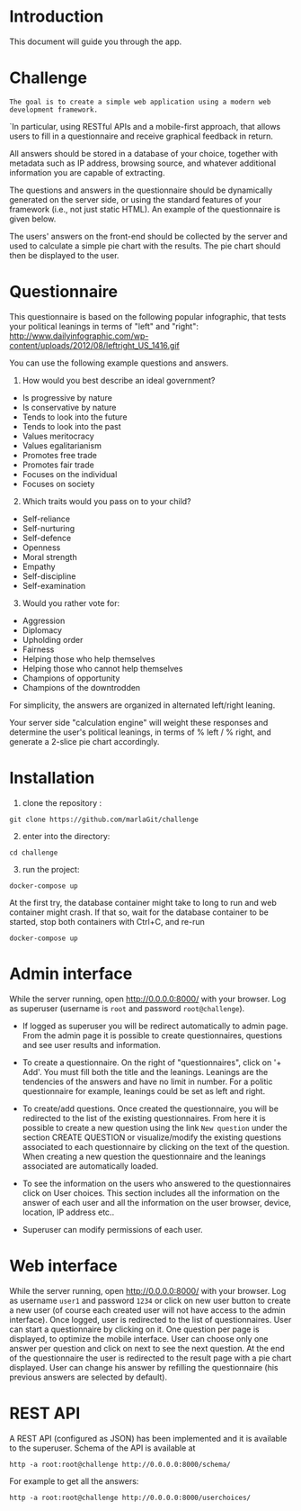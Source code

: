 Introduction
============

This document will guide you through the app.


Challenge
=========

`The goal is to create a simple web application using a modern web development framework.`
 
`In particular, using RESTful APIs and a mobile-first approach, that allows users to fill in a questionnaire and receive graphical feedback in return.

All answers should be stored in a database of your choice, together with metadata such as IP address, browsing source, and whatever additional information you are capable of extracting.

The questions and answers in the questionnaire should be dynamically generated on the server side, or using the standard features of your framework (i.e., not just static HTML). An example of the questionnaire is given below.

The users' answers on the front-end should be collected by the server and used to calculate a simple pie chart with the results. The pie chart should then be displayed to the user.

Questionnaire
=========

This questionnaire is based on the following popular infographic, that tests your political leanings in terms of "left" and "right":
http://www.dailyinfographic.com/wp-content/uploads/2012/08/leftright_US_1416.gif

You can use the following example questions and answers.

1. How would you best describe an ideal government?
- Is progressive by nature
- Is conservative by nature
- Tends to look into the future
- Tends to look into the past
- Values meritocracy
- Values egalitarianism
- Promotes free trade
- Promotes fair trade
- Focuses on the individual
- Focuses on society

2. Which traits would you pass on to your child?
- Self-reliance
- Self-nurturing
- Self-defence
- Openness
- Moral strength
- Empathy
- Self-discipline
- Self-examination

3. Would you rather vote for:
- Aggression
- Diplomacy
- Upholding order
- Fairness
- Helping those who help themselves
- Helping those who cannot help themselves
- Champions of opportunity
- Champions of the downtrodden

For simplicity, the answers are organized in alternated left/right leaning.

Your server side "calculation engine" will weight these responses and determine the user's political leanings, in terms of % left / % right, and generate a 2-slice pie chart accordingly.


Installation
============

1. clone the repository :

`git clone https://github.com/marlaGit/challenge`

2. enter into the directory:

`cd challenge` 

3. run the project:

`docker-compose up`

At the first try, the database container might take to long to run and web container might crash. If that so, wait for the
database container to be started, stop both containers with Ctrl+C, and re-run 

`docker-compose up`

Admin interface
=====

While the server running, open http://0.0.0.0:8000/ with your browser. Log as superuser 
(username is `root` and password `root@challenge`).

- If logged as superuser you will be redirect automatically to 
admin page. From the admin page it is possible to create questionnaires,
questions and see user results and information.  

- To create a questionnaire. On the right of "questionnaires", 
click on '+ Add'. You must fill both the title and the leanings.
Leanings are the tendencies of the answers and have no limit in number.
For a politic questionnaire for example, leanings could be set
as left and right.

- To create/add questions. Once created the questionnaire, you will
be redirected to the list of the existing questionnaires. From here
it is possible to create a new question using the link `New question`
under the section CREATE QUESTION or visualize/modify the existing 
questions associated to each questionnaire by clicking on the 
text of the question.
When creating a new question the questionnaire and the leanings 
associated are automatically loaded.

- To see the information on the users who answered to the questionnaires 
click on User choices. This section includes all the information
 on the answer of each user and all the information on the user browser,
 device, location, IP address etc..

- Superuser can modify permissions of each user.
 
Web interface
=====

 While the server running, open http://0.0.0.0:8000/ with your browser. Log as username `user1` and password `1234` 
 or click on new user button to create a new user (of course 
 each created user will not have access to the admin interface).
 Once logged, user is redirected to the list of questionnaires. User can start a questionnaire by clicking on it. 
 One question per page is displayed, to optimize the mobile interface. User can choose only one answer per question and click on next 
 to see the next question. At the end of the questionnaire the user is redirected to the result page with a pie chart 
 displayed. User can change his answer by refilling the questionnaire (his previous answers are selected by default).
 
REST API
====

A REST API (configured as JSON) has been implemented and it is available to the superuser. Schema of the API is 
available at 

`http -a root:root@challenge http://0.0.0.0:8000/schema/` 

For example to get all the answers:

`http -a root:root@challenge http://0.0.0.0:8000/userchoices/`
  
